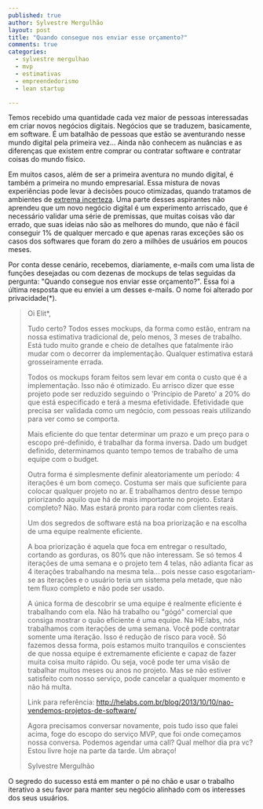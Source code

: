```yaml
---
published: true
author: Sylvestre Mergulhão
layout: post
title: "Quando consegue nos enviar esse orçamento?"
comments: true
categories:
  - sylvestre mergulhao
  - mvp
  - estimativas
  - empreendedorismo
  - lean startup

---
```


Temos recebido uma quantidade cada vez maior de pessoas interessadas em criar novos negócios digitais. Negócios que se traduzem, basicamente, em software. É um batalhão de pessoas que estão se aventurando nesse mundo digital pela primeira vez... Ainda não conhecem as nuâncias e as diferenças que existem entre comprar ou contratar software e contratar coisas do mundo físico.

<!--more-->

Em muitos casos, além de ser a primeira aventura no mundo digital, é também a primeira no mundo empresarial. Essa mistura de novas experiências pode levar à decisões pouco otimizadas, quando tratamos de ambientes de [extrema incerteza][extreme uncertainty]. Uma parte desses aspirantes não aprendeu que um novo negócio digital é um experimento arriscado, que é necessário validar uma série de premissas, que muitas coisas vão dar errado, que suas ideias não são as melhores do mundo, que não é fácil conseguir 1% de qualquer mercado e que apenas raras exceções são os casos dos softwares que foram do zero a milhões de usuários em poucos meses.

Por conta desse cenário, recebemos, diariamente, e-mails com uma lista de funções desejadas ou com dezenas de mockups de telas seguidas da pergunta: "Quando consegue nos enviar esse orçamento?". Essa foi a última resposta que eu enviei a um desses e-mails. O nome foi alterado por privacidade(*).

> Oi Elit*,
>
> Tudo certo? Todos esses mockups, da forma como estão, entram na nossa estimativa tradicional de, pelo menos, 3 meses de trabalho. Está tudo muito grande e cheio de detalhes que fatalmente irão mudar com o decorrer da implementação. Qualquer estimativa estará grosseiramente errada.
>
> Todos os mockups foram feitos sem levar em conta o custo que é a implementação. Isso não é otimizado. Eu arrisco dizer que esse projeto pode ser reduzido seguindo o 'Princípio de Pareto' a 20% do que está especificado e terá a mesma efetividade. Efetividade que precisa ser validada como um negócio, com pessoas reais utilizando para ver como se comporta.
>
> Mais eficiente do que tentar determinar um prazo e um preço para o escopo pré-definido, é trabalhar da forma inversa. Dado um budget definido, determinamos quanto tempo temos de trabalho de uma equipe com o budget.
>
> Outra forma é simplesmente definir aleatoriamente um período: 4 iterações é um bom começo. Costuma ser mais que suficiente para colocar qualquer projeto no ar. E trabalhamos dentro desse tempo priorizando aquilo que há de mais importante no projeto. Estará completo? Não. Mas estará pronto para rodar com clientes reais.
>
> Um dos segredos de software está na boa priorização e na escolha de uma equipe realmente eficiente.
>
> A boa priorização é aquela que foca em entregar o resultado, cortando as gorduras, os 80% que não interessam. Se só temos 4 iterações de uma semana e o projeto tem 4 telas, não adianta ficar as 4 iterações trabalhando na mesma tela... pois nesse caso esgotariam-se as iterações e o usuário teria um sistema pela metade, que não tem fluxo completo e não pode ser usado.
>
> A única forma de descobrir se uma equipe é realmente eficiente é trabalhando com ela. Não há trabalho ou "gógó" comercial que consiga mostrar o quão eficiente é uma equipe. Na HE:labs, nós trabalhamos com iterações de uma semana. Você pode contratar somente uma iteração. Isso é redução de risco para você. Só fazemos dessa forma, pois estamos muito tranquilos e conscientes de que nossa equipe é extremamente eficiente e capaz de fazer muita coisa muito rápido. Ou seja, você pode ter uma visão de trabalhar muitos meses ou anos no projeto. Mas se não estiver satisfeito com nosso serviço, pode cancelar a qualquer momento e não há multa.
>
> Link para referência: http://helabs.com.br/blog/2013/10/10/nao-vendemos-projetos-de-software/
>
> Agora precisamos conversar novamente, pois tudo isso que falei acima, foge do escopo do serviço MVP, que foi onde começamos nossa conversa. Podemos agendar uma call? Qual melhor dia pra vc? Estou livre hoje na parte da tarde. Um abraço!
>
> Sylvestre Mergulhão

O segredo do sucesso está em manter o pé no chão e usar o trabalho iterativo a seu favor para manter seu negócio alinhado com os interesses dos seus usuários.

[extreme uncertainty]: http://www.inc.com/eric-ries/entrepreneur-eric-ries-extreme-uncertainty-is-key-to-success.html
